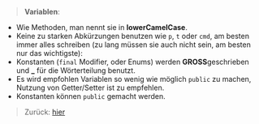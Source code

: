 > __Variablen__:
- Wie Methoden, man nennt sie in **lowerCamelCase**.
- Keine zu starken Abkürzungen benutzen wie `p`, `t` oder `cmd`, am besten immer alles schreiben (zu lang müssen sie auch nicht sein, am besten nur das wichtigste):
- Konstanten (`final` Modifier, oder Enums) werden **GROSS**geschrieben und **_** für die Wörterteilung benutzt.
- Es wird empfohlen Variablen so wenig wie möglich `public` zu machen, Nutzung von Getter/Setter ist zu empfehlen.
- Konstanten können `public` gemacht werden.
> Zurück: [hier](../README.md)
